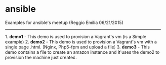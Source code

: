 # ansible
Examples for ansible's meetup (Reggio Emilia 06/21/2015)
<hr>
1. <b>demo1</b>
   - This demo is used to provision a Vagrant's vm (is a Simple example)
2. <b>demo2</b>
   - This demo is used to provision a Vagrant's vm with a single page .html. (Nginx, Php5-fpm and upload a file)
3. <b>demo3</b>
   - This demo contains a file to create an amazon instance and it'uses the demo2 to provision the machine just created.
